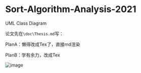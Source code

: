 # Sort-Algorithm-Analysis-2021

UML Class Diagram

论文先在`\doc\Thesis.md`写：

PlanA：懒得改成Tex了，直接md渲染

PlanB：学有余力，改成Tex

![image](https://user-images.githubusercontent.com/48964589/123144291-1fddb480-d48e-11eb-8d77-1922da2e88bb.png)

